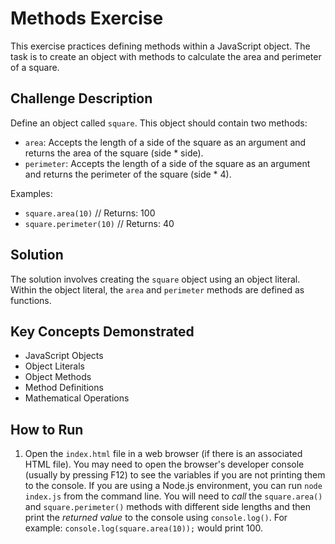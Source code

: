 # Methods Exercise

This exercise practices defining methods within a JavaScript object. The task is to create an object with methods to calculate the area and perimeter of a square.

## Challenge Description

Define an object called `square`. This object should contain two methods:

*   `area`: Accepts the length of a side of the square as an argument and returns the area of the square (side * side).
*   `perimeter`: Accepts the length of a side of the square as an argument and returns the perimeter of the square (side * 4).

Examples:

*   `square.area(10)`      // Returns: 100
*   `square.perimeter(10)` // Returns: 40

## Solution

The solution involves creating the `square` object using an object literal.  Within the object literal, the `area` and `perimeter` methods are defined as functions.

## Key Concepts Demonstrated

*   JavaScript Objects
*   Object Literals
*   Object Methods
*   Method Definitions
*   Mathematical Operations

## How to Run

1.  Open the `index.html` file in a web browser (if there is an associated HTML file). You may need to open the browser's developer console (usually by pressing F12) to see the variables if you are not printing them to the console. If you are using a Node.js environment, you can run `node index.js` from the command line. You will need to *call* the `square.area()` and `square.perimeter()` methods with different side lengths and then print the *returned value* to the console using `console.log()`. For example: `console.log(square.area(10));` would print 100.